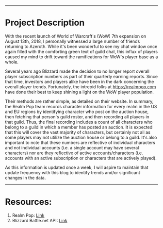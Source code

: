 ----

# Project Description

With the recent launch of World of Warcraft's (WoW) 7th expansion on August 13th, 2018, I personally witnessed a large number of friends returning to Azeroth. While it's been wonderful to see my chat window once again filled with the comforting green text of guild chat, this influx of players caused my mind to drift toward the ramifications for WoW's player base as a whole.

Several years ago Blizzard made the decision to no longer report overall player subscription numbers as part of their quarterly earning reports. Since that time, investors and players alike have been in the dark concerning the overall player trends. Fortunately, the intrepid folks at https://realmpop.com have done their best to keep shining a light on the WoW player population.

Their methods are rather simple, as detailed on their website. In summary, the Realm Pop team records character information for every realm in the US and EU regions by identifying character who post on the auction house, then fetching that person's guild roster, and then recording all players in that guild. Thus, the final recording includes a count of all characters who belong to a guild in which a member has posted an auction. It is expected that this will cover the vast majority of characters, but certainly not all as some players may not utilize the auction house or belong to a guild. It's also important to note that these numbers are reflective of individual characters and not individual accounts (i.e. a single account may have several characters) nor are they reflective of active accounts/characters (i.e. accounts with an active subscription or characters that are actively played).

As this information is updated once a week, I will aspire to maintain that update frequency with this blog to identify trends and/or significant changes in the data.

----

# Resources:

1. Realm Pop: [Link][1]
2. Blizzard Battle.net API: [Link][2]

  [1]: https://realmpop.com/
  [2]: https://dev.battle.net/io-docs
